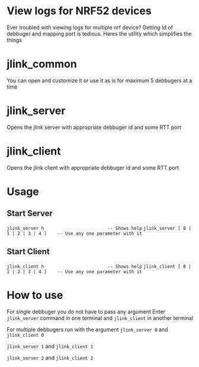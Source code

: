 # View logs for NRF52 devices

Ever troubled with viewing logs for multiple nrf device? 
Getting Id of debbuger and mapping port is tedious. Heres the utility which simplifies the things

# jlink_common
You can open and customize it or use it as is for maximum 5 debbugers at a time

# jlink_server
Opens the jlink server with appropriate debbuger id and some RTT port

# jlink_client
Opens the jlink client with appropriate debbuger id and some RTT port

# Usage
## Start Server

`jlink_server h                        -- Shows help`
`jlink_server [ 0 | 1 | 2 | 3 | 4 ]    -- Use any one parameter with it`

## Start Client
`jlink_client h                        -- Shows help`
`jlink_client [ 0 | 1 | 2 | 3 | 4 ]    -- Use any one parameter with it`

# How to use
For single debbuger you do not have to pass any argument
Enter `jlink_server` command in one terminal and `jlink_client` in another terminal

For multiple debbugers run with the argument
`jlink_server 0` and `jlink_client 0`

`jlink_server 1` and `jlink_client 1`

`jlink_server 2` and `jlink_client 2`
